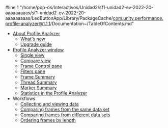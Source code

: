 #line 1 "/home/pop-os/Interactivos/Unidad2/sf1-unidad2-ev-2022-20-aaaaaaaaas/sf1-unidad2-ev-2022-20-aaaaaaaaas/LedButtonApp/Library/PackageCache/com.unity.performance.profile-analyzer@1.1.1/Documentation~/TableOfContents.md"
* [About Profile Analyzer](index.md)
    * [What's new](whats-new.md)
    * [Upgrade guide](upgrade-guide.md)
* [Profile Analyzer window](profile-analyzer-window.md)
    * [Single view](single-view.md)
    * [Compare view](compare-view.md)
    * [Frame Control pane](frame-range-selection.md)
    * [Filters pane](filtering-system.md)
    * [Frame Summary](frame-summary.md)
    * [Thread Summary](thread-summary.md)
    * [Marker Summary](marker-summary.md)
    * [Statistics in the Profile Analyzer](statistics.md)
* Workflows
    * [Collecting and viewing data](collecting-and-viewing-data.md)
    * [Comparing frames from the same data set](comparing-frames-same-dataset.md)
    * [Comparing frames from different data sets](analyzing-mulitple-datasets.md)
    * [Ordering frames by length](ordering-frames-by-cost.md)
